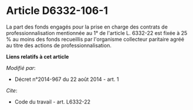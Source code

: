 # Article D6332-106-1

La part des fonds engagés pour la prise en charge des contrats de professionnalisation mentionnée au 1° de l'article L.
6332-22 est fixée à 25 % au moins des fonds recueillis par l'organisme collecteur paritaire agréé au titre des actions de
professionnalisation.

**Liens relatifs à cet article**

_Modifié par_:

  - Décret n°2014-967 du 22 août 2014 - art. 1

_Cite_:

  - Code du travail - art. L6332-22
